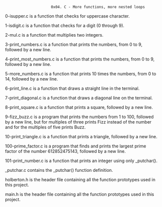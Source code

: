                          0x04. C - More functions, more nested loops

0-isupper.c is a function that checks for uppercase character.

1-isdigit.c is a function that checks for a digit (0 through 9).

2-mul.c is a function that multiplies two integers.

3-print_numbers.c is a function that prints the numbers, from 0 to 9, followed by a new line.

4-print_most_numbers.c is a function that prints the numbers, from 0 to 9, followed by a new line.

5-more_numbers.c is a function that prints 10 times the numbers, from 0 to 14, followed by a new line.

6-print_line.c is a function that draws a straight line in the terminal.

7-print_diagonal.c is a function that draws a diagonal line on the terminal.

8-print_square.c is a function that prints a square, followed by a new line.

9-fizz_buzz.c is a program that prints the numbers from 1 to 100, followed by a new line, but for multiples of three prints Fizz instead of the number and for the multiples of five prints Buzz.

10-print_triangle.c is a function that prints a triangle, followed by a new line.

100-prime_factor.c is a program that finds and prints the largest prime factor of the number 612852475143, followed by a new line.

101-print_number.c is a function that prints an integer using only _putchar().

_putchar.c contains the _putchar() function definition.

holberton.h is the header file containing all the function prototypes used in this project.

main.h is the header file containing all the function prototypes used in this project.
